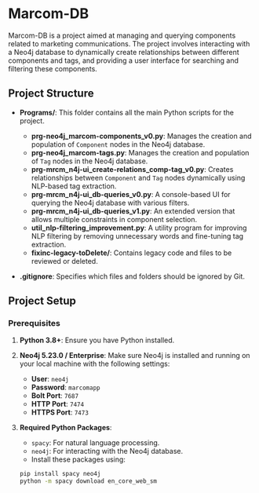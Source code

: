 # Marcom-DB

Marcom-DB is a project aimed at managing and querying components related to marketing communications. The project involves interacting with a Neo4j database to dynamically create relationships between different components and tags, and providing a user interface for searching and filtering these components.

## Project Structure

- **Programs/**: This folder contains all the main Python scripts for the project.

  - **prg-neo4j_marcom-components_v0.py**: Manages the creation and population of `Component` nodes in the Neo4j database.
  - **prg-neo4j_marcom-tags.py**: Manages the creation and population of `Tag` nodes in the Neo4j database.
  - **prg-mrcm_n4j-ui_create-relations_comp-tag_v0.py**: Creates relationships between `Component` and `Tag` nodes dynamically using NLP-based tag extraction.
  - **prg-mrcm_n4j-ui_db-queries_v0.py**: A console-based UI for querying the Neo4j database with various filters.
  - **prg-mrcm_n4j-ui_db-queries_v1.py**: An extended version that allows multiple constraints in component selection.
  - **util_nlp-filtering_improvement.py**: A utility program for improving NLP filtering by removing unnecessary words and fine-tuning tag extraction.
  - **fixinc-legacy-toDelete/**: Contains legacy code and files to be reviewed or deleted.

- **.gitignore**: Specifies which files and folders should be ignored by Git.

## Project Setup

### Prerequisites

1. **Python 3.8+**: Ensure you have Python installed.
2. **Neo4j 5.23.0 / Enterprise**: Make sure Neo4j is installed and running on your local machine with the following settings:

   - **User**: `neo4j`
   - **Password**: `marcomapp`
   - **Bolt Port**: `7687`
   - **HTTP Port**: `7474`
   - **HTTPS Port**: `7473`

3. **Required Python Packages**:
   - `spacy`: For natural language processing.
   - `neo4j`: For interacting with the Neo4j database.
   - Install these packages using:
   ```bash
   pip install spacy neo4j
   python -m spacy download en_core_web_sm
   ```
